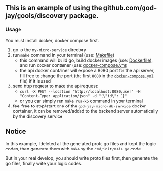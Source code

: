 ## This is an example of using the github.com/god-jay/gools/discovery package.

### Usage

You must install docker, docker compose first.

1. go to the `my-micro-service` directory
2. run `make` command in your terminal (use: [Makefile](Makefile))
    - this command will build go, build docker images (use: [Dockerfile](Dockerfile)),
      and run docker container (use: [docker-compose.yml](docker-compose.yml))
    - the api docker container will expose a 8080 port for the api server, fill free to change the port (the
      first `8080` in the [`docker-compose.yml`](docker-compose.yml) file) if it is used
3. send http request to make the api request:
   - `curl -X POST --location "http://localhost:8080/user" -H "Content-Type: application/json" -d "{\"id\": 1}"`
   - or you can simply run `make run-k6` command in your terminal
4. feel free to stop/start one of the `god-jay-micro-db-service` docker container,
   it can be removed/added to the backend server automatically by the discovery service

## Notice

In this example, I deleted all the generated proto go files and kept the logic codes, then generate them with `make` by
the `cmd/init/main.go` code.

But in your real develop, you should write proto files first, then generate the go files,
finally write your logic codes.